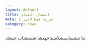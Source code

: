 ```yaml
---
layout: default
title: المقال القناي
meta: تجربة فقط لاغير 2
category: news
---
```


تنا نتشساسيشلامتيناحهعشا شتىنتشاب حيشك